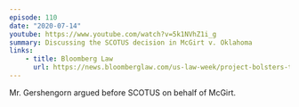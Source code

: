 ```yaml
---
episode: 110
date: "2020-07-14"
youtube: https://www.youtube.com/watch?v=5k1NVhZ1i_g
summary: Discussing the SCOTUS decision in McGirt v. Oklahoma
links:
    - title: Bloomberg Law
      url: https://news.bloomberglaw.com/us-law-week/project-bolsters-tribes-high-court-claims-following-defeats
---
```

Mr. Gershengorn argued before SCOTUS on behalf of McGirt.
